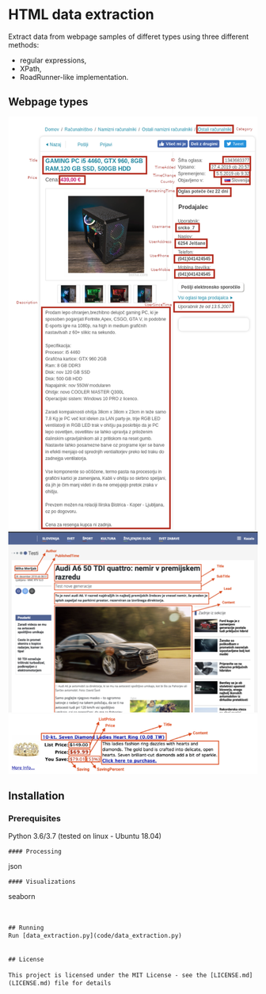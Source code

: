# HTML data extraction

Extract data from webpage samples of differet types using three different methods:

* regular expressions,
* XPath,
* RoadRunner-like implementation.

## Webpage types

![bolha.com](data/pages/bolha/bolha1.png)
![rtvslo.si](data/pages/rtvslo.si/rtvslo.png)
![overstock.com](data/pages/overstock.com/overstock.png)


## Installation 
### Prerequisites
Python 3.6/3.7 (tested on linux - Ubuntu 18.04)

```
#### Processing
```
json
```
#### Visualizations
```
seaborn
```


## Running
Run [data_extraction.py](code/data_extraction.py)


## License

This project is licensed under the MIT License - see the [LICENSE.md](LICENSE.md) file for details
